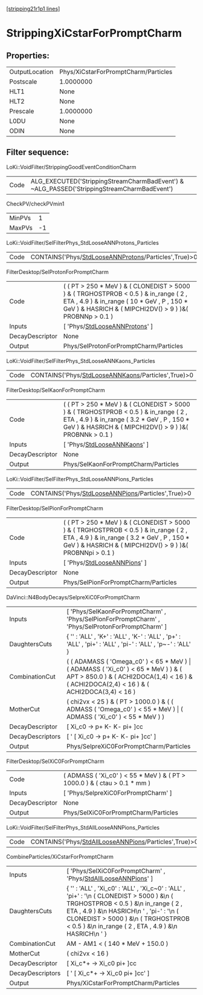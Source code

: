 [[stripping21r1p1 lines]](./stripping21r1p1-index)

# StrippingXiCstarForPromptCharm

## Properties:

|                |                                      |
|----------------|--------------------------------------|
| OutputLocation | Phys/XiCstarForPromptCharm/Particles |
| Postscale      | 1.0000000                            |
| HLT1           | None                                 |
| HLT2           | None                                 |
| Prescale       | 1.0000000                            |
| L0DU           | None                                 |
| ODIN           | None                                 |

## Filter sequence:

LoKi::VoidFilter/StrippingGoodEventConditionCharm

|      |                                                                                            |
|------|--------------------------------------------------------------------------------------------|
| Code | ALG_EXECUTED('StrippingStreamCharmBadEvent') & ~ALG_PASSED('StrippingStreamCharmBadEvent') |

CheckPV/checkPVmin1

|        |     |
|--------|-----|
| MinPVs | 1   |
| MaxPVs | -1  |

LoKi::VoidFilter/SelFilterPhys_StdLooseANNProtons_Particles

|      |                                                                                                               |
|------|---------------------------------------------------------------------------------------------------------------|
| Code | CONTAINS('Phys/[StdLooseANNProtons](./stripping21r1p1-commonparticles-stdlooseannprotons)/Particles',True)\>0 |

FilterDesktop/SelProtonForPromptCharm

|                 |                                                                                                                                                                                                      |
|-----------------|------------------------------------------------------------------------------------------------------------------------------------------------------------------------------------------------------|
| Code            | ( ( PT \> 250 \* MeV ) & ( CLONEDIST \> 5000 ) & ( TRGHOSTPROB \< 0.5 ) & in_range ( 2 , ETA , 4.9 ) & in_range ( 10 \* GeV , P , 150 \* GeV ) & HASRICH & ( MIPCHI2DV() \> 9 ) )&( PROBNNp \> 0.1 ) |
| Inputs          | [ 'Phys/[StdLooseANNProtons](./stripping21r1p1-commonparticles-stdlooseannprotons)' ]                                                                                                              |
| DecayDescriptor | None                                                                                                                                                                                                 |
| Output          | Phys/SelProtonForPromptCharm/Particles                                                                                                                                                               |

LoKi::VoidFilter/SelFilterPhys_StdLooseANNKaons_Particles

|      |                                                                                                           |
|------|-----------------------------------------------------------------------------------------------------------|
| Code | CONTAINS('Phys/[StdLooseANNKaons](./stripping21r1p1-commonparticles-stdlooseannkaons)/Particles',True)\>0 |

FilterDesktop/SelKaonForPromptCharm

|                 |                                                                                                                                                                                                       |
|-----------------|-------------------------------------------------------------------------------------------------------------------------------------------------------------------------------------------------------|
| Code            | ( ( PT \> 250 \* MeV ) & ( CLONEDIST \> 5000 ) & ( TRGHOSTPROB \< 0.5 ) & in_range ( 2 , ETA , 4.9 ) & in_range ( 3.2 \* GeV , P , 150 \* GeV ) & HASRICH & ( MIPCHI2DV() \> 9 ) )&( PROBNNk \> 0.1 ) |
| Inputs          | [ 'Phys/[StdLooseANNKaons](./stripping21r1p1-commonparticles-stdlooseannkaons)' ]                                                                                                                   |
| DecayDescriptor | None                                                                                                                                                                                                  |
| Output          | Phys/SelKaonForPromptCharm/Particles                                                                                                                                                                  |

LoKi::VoidFilter/SelFilterPhys_StdLooseANNPions_Particles

|      |                                                                                                           |
|------|-----------------------------------------------------------------------------------------------------------|
| Code | CONTAINS('Phys/[StdLooseANNPions](./stripping21r1p1-commonparticles-stdlooseannpions)/Particles',True)\>0 |

FilterDesktop/SelPionForPromptCharm

|                 |                                                                                                                                                                                                        |
|-----------------|--------------------------------------------------------------------------------------------------------------------------------------------------------------------------------------------------------|
| Code            | ( ( PT \> 250 \* MeV ) & ( CLONEDIST \> 5000 ) & ( TRGHOSTPROB \< 0.5 ) & in_range ( 2 , ETA , 4.9 ) & in_range ( 3.2 \* GeV , P , 150 \* GeV ) & HASRICH & ( MIPCHI2DV() \> 9 ) )&( PROBNNpi \> 0.1 ) |
| Inputs          | [ 'Phys/[StdLooseANNPions](./stripping21r1p1-commonparticles-stdlooseannpions)' ]                                                                                                                    |
| DecayDescriptor | None                                                                                                                                                                                                   |
| Output          | Phys/SelPionForPromptCharm/Particles                                                                                                                                                                   |

DaVinci::N4BodyDecays/SelpreXiC0ForPromptCharm

|                  |                                                                                                                                                                                         |
|------------------|-----------------------------------------------------------------------------------------------------------------------------------------------------------------------------------------|
| Inputs           | [ 'Phys/SelKaonForPromptCharm' , 'Phys/SelPionForPromptCharm' , 'Phys/SelProtonForPromptCharm' ]                                                                                      |
| DaughtersCuts    | { '' : 'ALL' , 'K+' : 'ALL' , 'K-' : 'ALL' , 'p+' : 'ALL' , 'pi+' : 'ALL' , 'pi-' : 'ALL' , 'p~-' : 'ALL' }                                                                             |
| CombinationCut   | ( ( ADAMASS ( 'Omega_c0' ) \< 65 \* MeV ) \| ( ADAMASS ( 'Xi_c0' ) \< 65 \* MeV ) ) & ( APT \> 850.0 ) & ( ACHI2DOCA(1,4) \< 16 ) & ( ACHI2DOCA(2,4) \< 16 ) & ( ACHI2DOCA(3,4) \< 16 ) |
| MotherCut        | ( chi2vx \< 25 ) & ( PT \> 1000.0 ) & ( ( ADMASS ( 'Omega_c0' ) \< 55 \* MeV ) \| ( ADMASS ( 'Xi_c0' ) \< 55 \* MeV ) )                                                                 |
| DecayDescriptor  | [ Xi_c0 -\> p+ K- K- pi+ ]cc                                                                                                                                                          |
| DecayDescriptors | [ ' [ Xi_c0 -\> p+ K- K- pi+ ]cc' ]                                                                                                                                                 |
| Output           | Phys/SelpreXiC0ForPromptCharm/Particles                                                                                                                                                 |

FilterDesktop/SelXiC0ForPromptCharm

|                 |                                                                                |
|-----------------|--------------------------------------------------------------------------------|
| Code            | ( ADMASS ( 'Xi_c0' ) \< 55 \* MeV ) & ( PT \> 1000.0 ) & ( ctau \> 0.1 \* mm ) |
| Inputs          | [ 'Phys/SelpreXiC0ForPromptCharm' ]                                          |
| DecayDescriptor | None                                                                           |
| Output          | Phys/SelXiC0ForPromptCharm/Particles                                           |

LoKi::VoidFilter/SelFilterPhys_StdAllLooseANNPions_Particles

|      |                                                                                                                 |
|------|-----------------------------------------------------------------------------------------------------------------|
| Code | CONTAINS('Phys/[StdAllLooseANNPions](./stripping21r1p1-commonparticles-stdalllooseannpions)/Particles',True)\>0 |

CombineParticles/XiCstarForPromptCharm

|                  |                                                                                                                                                                                                                                                                                 |
|------------------|---------------------------------------------------------------------------------------------------------------------------------------------------------------------------------------------------------------------------------------------------------------------------------|
| Inputs           | [ 'Phys/SelXiC0ForPromptCharm' , 'Phys/[StdAllLooseANNPions](./stripping21r1p1-commonparticles-stdalllooseannpions)' ]                                                                                                                                                        |
| DaughtersCuts    | { '' : 'ALL' , 'Xi_c0' : 'ALL' , 'Xi_c~0' : 'ALL' , 'pi+' : '\n ( CLONEDIST \> 5000 ) &\n ( TRGHOSTPROB \< 0.5 ) &\n in_range ( 2 , ETA , 4.9 ) &\n HASRICH\n ' , 'pi-' : '\n ( CLONEDIST \> 5000 ) &\n ( TRGHOSTPROB \< 0.5 ) &\n in_range ( 2 , ETA , 4.9 ) &\n HASRICH\n ' } |
| CombinationCut   | AM - AM1 \< ( 140 \* MeV + 150.0 )                                                                                                                                                                                                                                              |
| MotherCut        | ( chi2vx \< 16 )                                                                                                                                                                                                                                                                |
| DecayDescriptor  | [ Xi_c\*+ -\> Xi_c0 pi+ ]cc                                                                                                                                                                                                                                                   |
| DecayDescriptors | [ ' [ Xi_c\*+ -\> Xi_c0 pi+ ]cc' ]                                                                                                                                                                                                                                          |
| Output           | Phys/XiCstarForPromptCharm/Particles                                                                                                                                                                                                                                            |
